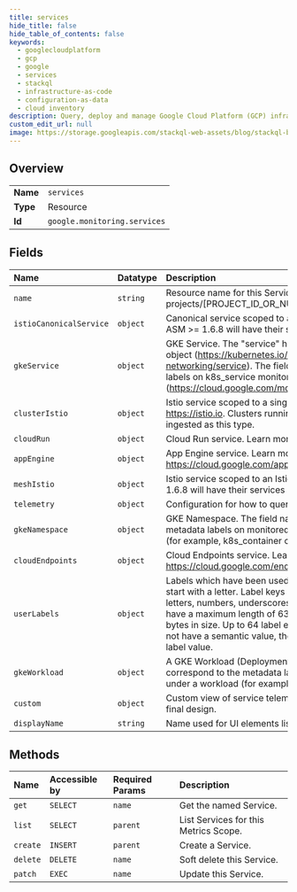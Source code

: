 ```yaml
---
title: services
hide_title: false
hide_table_of_contents: false
keywords:
  - googlecloudplatform
  - gcp
  - google
  - services
  - stackql
  - infrastructure-as-code
  - configuration-as-data
  - cloud inventory
description: Query, deploy and manage Google Cloud Platform (GCP) infrastructure and resources using SQL
custom_edit_url: null
image: https://storage.googleapis.com/stackql-web-assets/blog/stackql-blog-post-featured-image.png
---
```

  
    

## Overview
<table><tbody>
<tr><td><b>Name</b></td><td><code>services</code></td></tr>
<tr><td><b>Type</b></td><td>Resource</td></tr>
<tr><td><b>Id</b></td><td><code>google.monitoring.services</code></td></tr>
</tbody></table>

## Fields
| Name | Datatype | Description |
|:-----|:---------|:------------|
| `name` | `string` | Resource name for this Service. The format is: projects/[PROJECT_ID_OR_NUMBER]/services/[SERVICE_ID]  |
| `istioCanonicalService` | `object` | Canonical service scoped to an Istio mesh. Anthos clusters running ASM &gt;= 1.6.8 will have their services ingested as this type. |
| `gkeService` | `object` | GKE Service. The "service" here represents a Kubernetes service object (https://kubernetes.io/docs/concepts/services-networking/service). The field names correspond to the resource labels on k8s_service monitored resources (https://cloud.google.com/monitoring/api/resources#tag_k8s_service). |
| `clusterIstio` | `object` | Istio service scoped to a single Kubernetes cluster. Learn more at https://istio.io. Clusters running OSS Istio will have their services ingested as this type. |
| `cloudRun` | `object` | Cloud Run service. Learn more at https://cloud.google.com/run. |
| `appEngine` | `object` | App Engine service. Learn more at https://cloud.google.com/appengine. |
| `meshIstio` | `object` | Istio service scoped to an Istio mesh. Anthos clusters running ASM &lt; 1.6.8 will have their services ingested as this type. |
| `telemetry` | `object` | Configuration for how to query telemetry on a Service. |
| `gkeNamespace` | `object` | GKE Namespace. The field names correspond to the resource metadata labels on monitored resources that fall under a namespace (for example, k8s_container or k8s_pod). |
| `cloudEndpoints` | `object` | Cloud Endpoints service. Learn more at https://cloud.google.com/endpoints. |
| `userLabels` | `object` | Labels which have been used to annotate the service. Label keys must start with a letter. Label keys and values may contain lowercase letters, numbers, underscores, and dashes. Label keys and values have a maximum length of 63 characters, and must be less than 128 bytes in size. Up to 64 label entries may be stored. For labels which do not have a semantic value, the empty string may be supplied for the label value. |
| `gkeWorkload` | `object` | A GKE Workload (Deployment, StatefulSet, etc). The field names correspond to the metadata labels on monitored resources that fall under a workload (for example, k8s_container or k8s_pod). |
| `custom` | `object` | Custom view of service telemetry. Currently a place-holder pending final design. |
| `displayName` | `string` | Name used for UI elements listing this Service. |
## Methods
| Name | Accessible by | Required Params | Description |
|:-----|:--------------|:----------------|:------------|
| `get` | `SELECT` | `name` | Get the named Service. |
| `list` | `SELECT` | `parent` | List Services for this Metrics Scope. |
| `create` | `INSERT` | `parent` | Create a Service. |
| `delete` | `DELETE` | `name` | Soft delete this Service. |
| `patch` | `EXEC` | `name` | Update this Service. |
